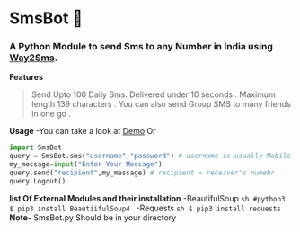 # SmsBot :scroll:

### A Python Module to send Sms to any Number in India using [Way2Sms](http://site23.way2sms.com/content/index.html).

**Features**
  > Send Upto 100 Daily Sms.
  > Delivered under 10 seconds .
  > Maximum length 139 characters .
  > You can also send Group SMS to many friends in one go .

**Usage** 
-You can take a look at [Demo](https://github.com/inishchith/Python-Scripts-Projects/blob/master/SmsBot/Test.py) Or 
```python
import SmsBot
query = SmsBot.sms("username","password") # username is usually Mobile Number (Logging in)
my_message=input("Enter Your Message")
query.send("recipient",my_message) # recipient = receiver's numebr
query.Logout()
```

**list Of External Modules and their installation**
  -BeautifulSoup 
    ```sh
    #python3
    $ pip3 install BeautiifulSoup4
    ```
  -Requests 
    ```sh
    $ pip3 install requests
    ```
**Note-** SmsBot.py Should be in your directory 
